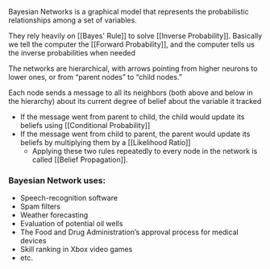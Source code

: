 Bayesian Networks is a graphical model that represents the probabilistic relationships among a set of variables.

They rely heavily on [[Bayes' Rule]] to solve [[Inverse Probability]]. Basically we tell the computer the [[Forward Probability]], and the computer tells us the inverse probabilities when needed

The networks are hierarchical, with arrows pointing from higher neurons to lower ones, or from “parent nodes” to “child nodes.” 

Each node sends a message to all its neighbors (both above and below in the hierarchy) about its current degree of belief about the variable it tracked
- If the message went from parent to child, the child would update its beliefs using [[Conditional Probability]]
- If the message went from child to parent, the parent would update its beliefs by multiplying them by a [[Likelihood Ratio]]
	- Applying these two rules repeatedly to every node in the network is called [[Belief Propagation]]. 



### Bayesian Network uses:
- Speech-recognition software
- Spam filters
- Weather forecasting
- Evaluation of potential oil wells
- The Food and Drug Administration’s approval process for medical devices
- Skill ranking in Xbox video games
- etc.